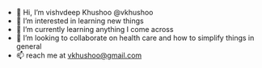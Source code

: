- 👋 Hi, I’m vishvdeep Khushoo @vkhushoo
- 👀 I’m interested in learning new things
- 🌱 I’m currently learning anything I come across
- 💞️ I’m looking to collaborate on health care and how to simplify things in general
- 📫 reach me at vkhushoo@gmail.com

<!---
vkhushoo/vkhushoo is a ✨ special ✨ repository because its `README.md` (this file) appears on your GitHub profile.
You can click the Preview link to take a look at your changes.
--->
